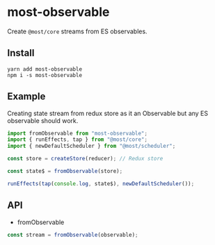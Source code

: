 # most-observable

Create `@most/core` streams from ES observables.

## Install

`yarn add most-observable`
<br />
`npm i -s most-observable`

## Example

Creating state stream from redux store as it an Observable but any ES observable should work.

```javascript
import fromObservable from "most-observable";
import { runEffects, tap } from "@most/core";
import { newDefaultScheduler } from "@most/scheduler";

const store = createStore(reducer); // Redux store

const state$ = fromObservable(store);

runEffects(tap(console.log, state$), newDefaultScheduler());
```

## API

- fromObservable

```javascript
const stream = fromObservable(observable);
```
